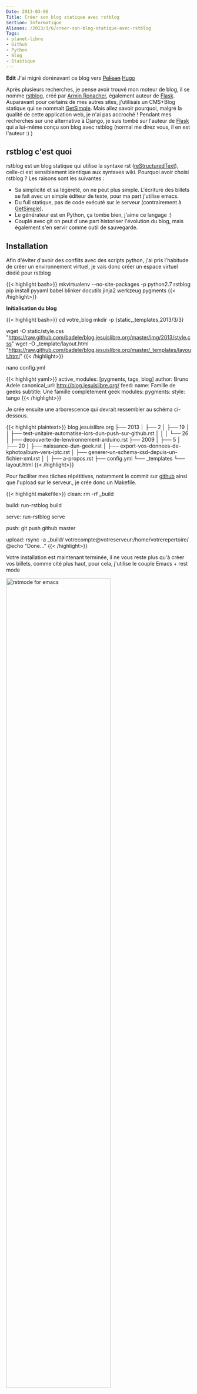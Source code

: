 ```yaml
---
Date: 2013-03-06
Title: Créer son blog statique avec rstblog
Section: Informatique
Aliases: /2013/3/6/creer-son-blog-statique-avec-rstblog
Tags:
- planet-libre
- Github
- Python
- Blog
- Stastique
---
```


**Edit** J'ai migré dorénavant ce blog vers ~~[Pelican](http://blog.getpelican.com/)~~ [Hugo](http://blog.jesuislibre.org/migration-de-pelican-vers-hugo)

Après plusieurs recherches, je pense avoir trouvé mon moteur de blog, il
se nomme [rstblog](https://github.com/mitsuhiko/rstblog), créé par
[Armin Ronacher](http://lucumr.pocoo.org), également auteur de
[Flask](http://flask.pocoo.org). Auparavant pour certains de mes autres
sites, j'utilisais un CMS+Blog statique qui se nommait
[GetSimple](http://get-simple.info). Mais allez savoir pourquoi, malgré
la qualité de cette application web, je n'ai pas accroché ! Pendant mes
recherches sur une alternative à Django, je suis tombé sur l'auteur de
[Flask](http://flask.pocoo.org) qui a lui-même conçu son blog avec
rstblog (normal me direz vous, il en est l'auteur :) )

rstblog c'est quoi
------------------

rstblog est un blog statique qui utilise la syntaxe rst
([reStructuredText](http://docutils.sourceforge.net/docs/user/rst/quickref.html)),
celle-ci est sensiblement identique aux syntaxes wiki. Pourquoi avoir
choisi rstblog ? Les raisons sont les suivantes :

-   Sa simplicité et sa légèreté, on ne peut plus simple. L'écriture des
    billets se fait avec un simple éditeur de texte, pour ma part
    j'utilise emacs.
-   Du full statique, pas de code exécuté sur le serveur (contrairement
    à [GetSimple](http://get-simple.info)).
-   Le générateur est en Python, ça tombe bien, j'aime ce langage :)
-   Couplé avec git on peut d'une part historiser l'évolution du blog,
    mais également s'en servir comme outil de sauvegarde.

Installation
------------

Afin d'éviter d'avoir des conflits avec des scripts python, j'ai pris
l'habitude de créer un environnement virtuel, je vais donc créer un
espace virtuel dédié pour rstblog

{{< highlight bash>}}
mkvirtualenv --no-site-packages -p python2.7 rstblog
pip install pyyaml babel blinker docutils jinja2 werkzeug pygments
{{< /highlight>}}

**Initialisation du blog**

{{< highlight bash>}}
cd votre_blog
mkdir -p {static,_templates,2013/3/3}

wget -O static/style.css "https://raw.github.com/badele/blog.jesuislibre.org/master/img/2013/style.css"
wget -O _template/layout.html "https://raw.github.com/badele/blog.jesuislibre.org/master/_templates/layout.html"
{{< /highlight>}}


nano config.yml

{{< highlight yaml>}}
active_modules: [pygments, tags, blog]
author: Bruno Adele
canonical_url: http://blog.jesuislibre.org/
feed:
  name: Famille de geeks
  subtitle: Une famille complètement geek
modules:
  pygments:
    style: tango
{{< /highlight>}}

Je crée ensuite une arborescence qui devrait ressembler au schéma
ci-dessous.

{{< highlight plaintext>}}
blog.jesuislibre.org
├── 2013
│   ├── 2
│       ├── 19
│       │    ├── test-unitaire-automatise-lors-dun-push-sur-github.rst
│       │
│       └── 26
│            ├── decouverte-de-lenvironnement-arduino.rst
├── 2009
│   ├── 5
│       ├── 20
│            ├── naissance-dun-geek.rst
│            ├── export-vos-donnees-de-kphotoalbum-vers-iptc.rst
│            ├── generer-un-schema-xsd-depuis-un-fichier-xml.rst
│
│
├── a-propos.rst
├── config.yml
└── _templates
    └── layout.html
{{< /highlight>}}

Pour faciliter mes tâches répétitives, notamment le commit sur
[github](https://github.com/badele/blog.jesuislibre.org) ainsi que
l'upload sur le serveur., je crée donc un Makefile.

{{< highlight makefile>}}
clean:
  rm -rf _build

build:
      run-rstblog build

serve:
      run-rstblog serve

push:
      git push github master

upload:
      rsync -a _build/ votrecompte@votreserveur:/home/votrerepertoire/
      @echo "Done..."
{{< /highlight>}}

Votre installation est maintenant terminée, il ne vous reste plus qu'à
créer vos billets, comme cité plus haut, pour cela, j'utilise le couple
Emacs + rest mode

<img src="/img/2013/emacs_rst_mode.png" alt="rstmode for emacs" width="75%" />

Exemple de process pour la publication d'un billet.

{{< highlight bash>}}
cd votre_blog
workon rstblog
emacs 2013/3/3/votre_billet
make build serve # Pour tester votre blog avant publication sur localhost:5000
git commit
make clean build upload push # Pour upload sur votre serveur ainsi que sur github
{{< /highlight>}}

En espérant que cela donnera aux indécis l'envie de passer le cap :)
